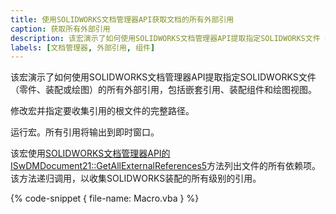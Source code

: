 ```yaml
---
title: 使用SOLIDWORKS文档管理器API获取文档的所有外部引用
caption: 获取所有外部引用
description: 该宏演示了如何使用SOLIDWORKS文档管理器API提取指定SOLIDWORKS文件（包括嵌套引用、装配组件、绘图视图）的所有外部引用。
labels: [文档管理器, 外部引用, 组件]
---
```

该宏演示了如何使用SOLIDWORKS文档管理器API提取指定SOLIDWORKS文件（零件、装配或绘图）的所有外部引用，包括嵌套引用、装配组件和绘图视图。

修改宏并指定要收集引用的根文件的完整路径。

运行宏。所有引用将输出到即时窗口。

该宏使用[SOLIDWORKS文档管理器API的ISwDMDocument21::GetAllExternalReferences5](https://help.solidworks.com/2018/english/api/swdocmgrapi/SolidWorks.Interop.swdocumentmgr~SolidWorks.Interop.swdocumentmgr.ISwDMDocument21~GetAllExternalReferences5.html)方法列出文件的所有依赖项。该方法递归调用，以收集SOLIDWORKS装配的所有级别的引用。

{% code-snippet { file-name: Macro.vba } %}